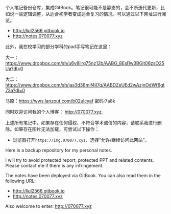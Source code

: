 个人笔记备份仓库，集成GitBook。笔记很可能不是静态的，会不断迭代更新，比如说一些逻辑调整，从适合初学者变成适合复习的情况。可以通过以下网址进行阅览。

- http://liul2566.gitbook.io
- http://notes.070077.xyz

此外，我在校学习的部分学科的pad手写笔记在这里：

大一：https://www.dropbox.com/sh/u6v8ilrg75nz12b/AABG_8Esl1w3BGjt06zsO25Ua?dl=0

大二：https://www.dropbox.com/sh/jas3d38mif4il7q/AABDZeUEd2wAzjnOdWf6gt73a?dl=0

马原：https://wws.lanzout.com/b02ulcyaf 密码:7a8k

同时欢迎访问我的个人博客： http://070077.xyz.

上述所有笔记中，如果存在任何侵权、不符合学术诚信的内容，请联系我进行删除。如果存在图片无法加载，可尝试以下操作：
- 浏览器打开`https://img.070077.xyz`，选择“允许/继续访问此网站”。

Here is a backup repository for my personal notes.

I will try to avoid protected report, protected PPT and related contents.  Please contact me if there is any infringement.

The notes have been deployed via GitBook. You can also read them in the following URL:
- http://liul2566.gitbook.io
- http://notes.070077.xyz

Also welcome to enter: http://070077.xyz